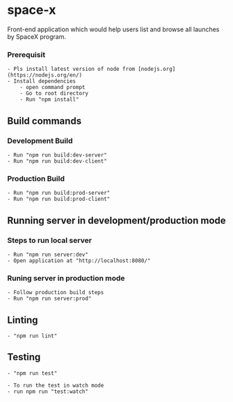 # space-x
Front-end application which would help users list and browse all launches by SpaceX program.


### Prerequisit
    - Pls install latest version of node from [nodejs.org](https://nodejs.org/en/)
    - Install dependencies
        - open command prompt
        - Go to root directory
        - Run "npm install"



## Build commands
### Development Build
    - Run "npm run build:dev-server"
    - Run "npm run build:dev-client"

### Production Build
    - Run "npm run build:prod-server"
    - Run "npm run build:prod-client"


## Running server in development/production mode
### Steps to run local server
    - Run "npm run server:dev"
    - Open application at "http://localhost:8080/"

### Runing server in production mode
    - Follow production build steps
    - Run "npm run server:prod"

## Linting
    - "npm run lint"

## Testing
    - "npm run test"

    - To run the test in watch mode
    - run npm run "test:watch"